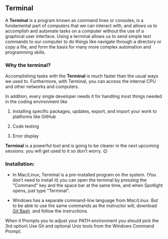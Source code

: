## Terminal

A **Terminal** is a program known as command lines or consoles, is a
fundamental part of computers that we can interact with, and allows us
to accomplish and automate tasks on a computer without the use of a
graphical user interface. Using a terminal allows us to send simple text
commands to our computer to do things like navigate through a directory
or copy a file, and form the basis for many more complex automation and
programming skills.

### Why the terminal?

Accomplishing tasks with the **Terminal** is much faster than the usual
ways we used to. Furthermore, with Terminal, you can access the internal
CPU and other networks and computers.

In addition, every single developer needs it for handling most things
needed in the coding environment like

1. Installing specific packages, updates, export, and import your work to platforms like GitHub

2. Code testing

3. Error display

**Terminal** is a powerful tool and is going to be clearer in the next
upcoming sessions. you will get used to it so don’t worry. 😉

### Installation:

  - In Mac/Linux, Terminal is a pre-installed program on the system. (You don’t need to install it)
you can open the terminal by pressing the "Command" key and the space bar at the same time, and when Spotlight opens, just type "Terminal".

  -  Windows has a separate command-line language from *Mac/Linux*. But to be able to use the same commands as the instructor will, download [<span class="underline">Git Bash</span>](https://git-scm.com/download/win). and follow the instructions.

When it Prompts you to adjust your PATH environment you should pick the
3rd option\\ Use Git and optional Unix tools from the Windows Command
Prompt.



